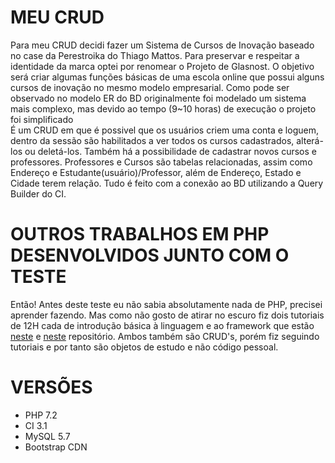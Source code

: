 # MEU CRUD
Para meu CRUD decidi fazer um  Sistema de Cursos de Inovação baseado no case da Perestroika do Thiago Mattos. Para preservar e respeitar a identidade da marca optei por renomear o Projeto de Glasnost. O objetivo será criar algumas funções básicas de uma escola online que possui alguns cursos de inovação no mesmo modelo empresarial. Como pode ser observado no modelo ER do BD originalmente foi modelado um sistema mais complexo, mas devido ao tempo (9~10 horas) de execução o projeto foi simplificado
<br>
É um CRUD em que é possivel que os usuários criem uma conta e loguem, dentro da sessão são habilitados a ver todos os cursos cadastrados, alterá-los ou deletá-los. Também há a possibilidade de cadastrar novos cursos e professores. Professores e Cursos são tabelas relacionadas, assim como Endereço e Estudante(usuário)/Professor, além de Endereço, Estado e Cidade terem relação. Tudo é feito com a conexão ao BD utilizando a Query Builder do CI.

# OUTROS TRABALHOS EM PHP DESENVOLVIDOS JUNTO COM O TESTE
Então! Antes deste teste eu não sabia absolutamente nada de PHP, precisei aprender fazendo. Mas como não gosto de atirar no escuro fiz dois tutoriais de 12H cada de introdução básica à linguagem e ao framework que estão [neste](https://github.com/Camilotk/primeiro_php) e [neste](https://github.com/Camilotk/codeigniter_estudo) repositório. Ambos também são CRUD's, porém fiz seguindo tutoriais e por tanto são objetos de estudo e não código pessoal.

# VERSÕES
 - PHP 7.2
 - CI 3.1
 - MySQL 5.7 
 - Bootstrap CDN

